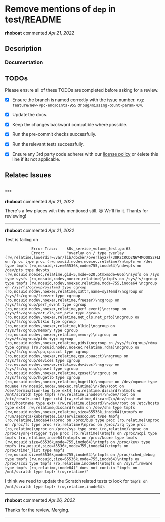 # Remove mentions of `dep` in test/README

**rhoboat** commented *Apr 21, 2022*

<!--
Have any questions? Check out the contributing docs at https://gruntwork.notion.site/Gruntwork-Coding-Methodology-02fdcd6e4b004e818553684760bf691e,
or ask in this Pull Request and a Gruntwork core maintainer will be happy to help :)
Note: Remember to add '[WIP]' to the beginning of the title if this PR is still a work-in-progress. Remove it when it is ready for review!
-->

## Description

<!-- Write a brief description of the changes introduced by this PR -->

### Documentation

<!--
  If this is a feature PR, then where is it documented?

  - If docs exist:
    - Update any references, if relevant.
  - If no docs exist:
    - Create a stub for documentation including bullet points for how to use the feature, code snippets (including from happy path tests), etc.
-->

<!-- Important: Did you make any backward incompatible changes? If yes, then you must write a migration guide! -->

## TODOs

Please ensure all of these TODOs are completed before asking for a review.

- [x] Ensure the branch is named correctly with the issue number. e.g: `feature/new-vpc-endpoints-955` or `bug/missing-count-param-434`.
- [x] Update the docs.
- [x] Keep the changes backward compatible where possible.
- [x] Run the pre-commit checks successfully.
- [x] Run the relevant tests successfully.
- [x] Ensure any 3rd party code adheres with our [license policy](https://www.notion.so/gruntwork/Gruntwork-licenses-and-open-source-usage-policy-f7dece1f780341c7b69c1763f22b1378) or delete this line if its not applicable.


## Related Issues

<!--
  Link to related issues, and issues fixed or partially addressed by this PR.
  e.g. Fixes #1234
  e.g. Addresses #1234
  e.g. Related to #1234
-->

<br />
***


**rhoboat** commented *Apr 21, 2022*

There's a few places with this mentioned still. 😆 We'll fix it. Thanks for reviewing!
***

**rhoboat** commented *Apr 21, 2022*

Test is failing on 
```
        	Error Trace:	k8s_service_volume_test.go:63
        	Error:      	"overlay on / type overlay (rw,relatime,lowerdir=/var/lib/docker/overlay2/l/3UR2CRCD2N6V4MOQUS2FLD2CYG:/var/lib/docker/overlay2/l/FBMMGNA2KX4ISQLU4BM67UJBRQ,upperdir=/var/lib/docker/overlay2/60f89ba7fe4b27479e32e5202b1bf0559332576d98cd13cf82116f478bcee15f/diff,workdir=/var/lib/docker/overlay2/60f89ba7fe4b27479e32e5202b1bf0559332576d98cd13cf82116f478bcee15f/work)\nproc on /proc type proc (rw,nosuid,nodev,noexec,relatime)\ntmpfs on /dev type tmpfs (rw,nosuid,size=65536k,mode=755,inode64)\ndevpts on /dev/pts type devpts (rw,nosuid,noexec,relatime,gid=5,mode=620,ptmxmode=666)\nsysfs on /sys type sysfs (ro,nosuid,nodev,noexec,relatime)\ntmpfs on /sys/fs/cgroup type tmpfs (rw,nosuid,nodev,noexec,relatime,mode=755,inode64)\ncgroup on /sys/fs/cgroup/systemd type cgroup (ro,nosuid,nodev,noexec,relatime,xattr,name=systemd)\ncgroup on /sys/fs/cgroup/freezer type cgroup (ro,nosuid,nodev,noexec,relatime,freezer)\ncgroup on /sys/fs/cgroup/perf_event type cgroup (ro,nosuid,nodev,noexec,relatime,perf_event)\ncgroup on /sys/fs/cgroup/net_cls,net_prio type cgroup (ro,nosuid,nodev,noexec,relatime,net_cls,net_prio)\ncgroup on /sys/fs/cgroup/blkio type cgroup (ro,nosuid,nodev,noexec,relatime,blkio)\ncgroup on /sys/fs/cgroup/memory type cgroup (ro,nosuid,nodev,noexec,relatime,memory)\ncgroup on /sys/fs/cgroup/pids type cgroup (ro,nosuid,nodev,noexec,relatime,pids)\ncgroup on /sys/fs/cgroup/rdma type cgroup (ro,nosuid,nodev,noexec,relatime,rdma)\ncgroup on /sys/fs/cgroup/cpu,cpuacct type cgroup (ro,nosuid,nodev,noexec,relatime,cpu,cpuacct)\ncgroup on /sys/fs/cgroup/devices type cgroup (ro,nosuid,nodev,noexec,relatime,devices)\ncgroup on /sys/fs/cgroup/cpuset type cgroup (ro,nosuid,nodev,noexec,relatime,cpuset)\ncgroup on /sys/fs/cgroup/hugetlb type cgroup (ro,nosuid,nodev,noexec,relatime,hugetlb)\nmqueue on /dev/mqueue type mqueue (rw,nosuid,nodev,noexec,relatime)\n/dev/root on /dev/termination-log type ext4 (rw,relatime,discard)\ntmpfs on /mnt/scratch type tmpfs (rw,relatime,inode64)\n/dev/root on /etc/resolv.conf type ext4 (rw,relatime,discard)\n/dev/root on /etc/hostname type ext4 (rw,relatime,discard)\n/dev/root on /etc/hosts type ext4 (rw,relatime,discard)\nshm on /dev/shm type tmpfs (rw,nosuid,nodev,noexec,relatime,size=65536k,inode64)\ntmpfs on /run/secrets/kubernetes.io/serviceaccount type tmpfs (ro,relatime,inode64)\nproc on /proc/bus type proc (ro,relatime)\nproc on /proc/fs type proc (ro,relatime)\nproc on /proc/irq type proc (ro,relatime)\nproc on /proc/sys type proc (ro,relatime)\nproc on /proc/sysrq-trigger type proc (ro,relatime)\ntmpfs on /proc/acpi type tmpfs (ro,relatime,inode64)\ntmpfs on /proc/kcore type tmpfs (rw,nosuid,size=65536k,mode=755,inode64)\ntmpfs on /proc/keys type tmpfs (rw,nosuid,size=65536k,mode=755,inode64)\ntmpfs on /proc/timer_list type tmpfs (rw,nosuid,size=65536k,mode=755,inode64)\ntmpfs on /proc/sched_debug type tmpfs (rw,nosuid,size=65536k,mode=755,inode64)\ntmpfs on /proc/scsi type tmpfs (ro,relatime,inode64)\ntmpfs on /sys/firmware type tmpfs (ro,relatime,inode64)" does not contain "tmpfs on /mnt/scratch type tmpfs (rw,relatime)"
```
I think we need to update the Scratch related tests to look for `tmpfs on /mnt/scratch type tmpfs (rw,relatime,inode64)`.
***

**rhoboat** commented *Apr 26, 2022*

Thanks for the review. Merging.
***

